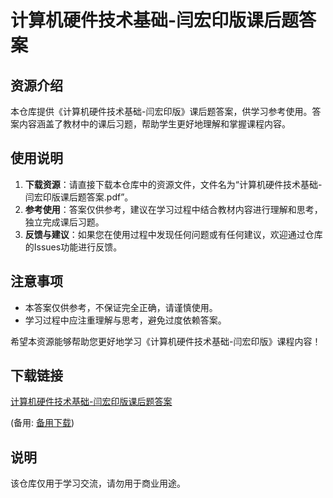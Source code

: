 # 计算机硬件技术基础-闫宏印版课后题答案

## 资源介绍

本仓库提供《计算机硬件技术基础-闫宏印版》课后题答案，供学习参考使用。答案内容涵盖了教材中的课后习题，帮助学生更好地理解和掌握课程内容。

## 使用说明

1. **下载资源**：请直接下载本仓库中的资源文件，文件名为“计算机硬件技术基础-闫宏印版课后题答案.pdf”。
2. **参考使用**：答案仅供参考，建议在学习过程中结合教材内容进行理解和思考，独立完成课后习题。
3. **反馈与建议**：如果您在使用过程中发现任何问题或有任何建议，欢迎通过仓库的Issues功能进行反馈。

## 注意事项

- 本答案仅供参考，不保证完全正确，请谨慎使用。
- 学习过程中应注重理解与思考，避免过度依赖答案。

希望本资源能够帮助您更好地学习《计算机硬件技术基础-闫宏印版》课程内容！

## 下载链接
[计算机硬件技术基础-闫宏印版课后题答案](https://pan.quark.cn/s/cfa96a5eb2d3) 

(备用: [备用下载](https://pan.baidu.com/s/1dI_l8s1P7VHzVhFSKkEdug?pwd=1234))

## 说明

该仓库仅用于学习交流，请勿用于商业用途。
